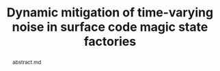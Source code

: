 ---
title: "Dynamic mitigation of time-varying noise in surface code magic state factories"
layout: project
publisher: in preparation
image: /assets/img/projects/factory_reset/hero.png
items:
  - name: "slides"
    link: /assets/files/MM24_no_transitions.pdf
  - name: code
    link: https://github.com/jasonchadwick/verity
  - name: data
    link: https://zenodo.org/records/11062319
abstract: abstract.md
authors:
  - name: "Jason D. Chadwick*"
    link: https://www.jason-chadwick.com/
    affiliation: University of Chicago
  - name: "Christopher Kang"
    link: https://christopherkang.me/
    affiliation: University of Chicago
  - name: "Sophia Fuhui Lin"
    link: https://scholar.google.com/citations?user=agOd56IAAAAJ&hl=en
    affiliation: University of Chicago
  - name: "Frederic T. Chong"
    link: https://people.cs.uchicago.edu/~ftchong/
    affiliation: University of Chicago
    last: true
figures:
contributions:
  - "Designed noise model and wrote open-source evaluation code."
  - "Designed figures and co-wrote manuscript."
# thingslearned:
#   - short: "Code design & organization"
#     long: "I was much more careful in the design of the code than I have been in the past. Knowing from the start that this would be a code-heavy project encouraged me to carefully plan out the structure of the codebase. This increased attention to design also led me to make a much more modular, understandable, and easy-to-modify codebase than I might have otherwise made, which are design goals that I will continue to apply to my new projects from now on."
#   - short: "Performance optimization"
#     long: "To run our simulations of ~10 million distillations, we needed to do some very heavy performance optimizations on the code to achieve runtimes of a few hours. The first iterations of the simulation code would have taken days or months to do the same thing. I learned a lot about profiling, parallelization, smart use of memory, batching, and large-scale memoization during this project."
#   - short: "Knowing when to pivot"
#     long: "...TODO"
#   - short: "Presentation"
#     long: "...TODO"
---